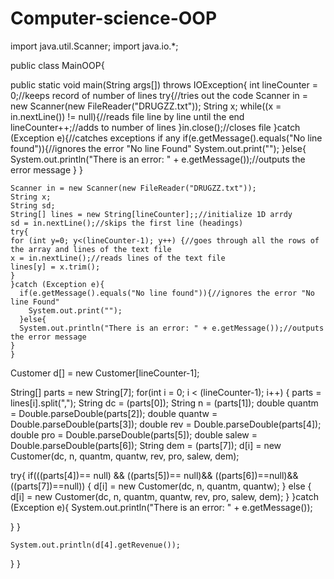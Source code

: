 Computer-science-OOP
====================

import java.util.Scanner;
import java.io.*;

public class MainOOP{
  
  public static void main(String args[]) throws IOException{
    int lineCounter = 0;//keeps record of number of lines
    try{//tries out the code
      Scanner in = new Scanner(new FileReader("DRUGZZ.txt"));
      String x;
      while((x = in.nextLine()) != null){//reads file line by line until the end
          lineCounter++;//adds to number of lines
}in.close();//closes file
    }catch (Exception e){//catches exceptions if any
      if(e.getMessage().equals("No line found")){//ignores the error "No line Found"
        System.out.print("");
      }else{  
      System.out.println("There is an error: " + e.getMessage());//outputs the error message
    } 
    }
     
    Scanner in = new Scanner(new FileReader("DRUGZZ.txt"));
    String x;
    String sd;
    String[] lines = new String[lineCounter];;//initialize 1D arrdy 
    sd = in.nextLine();//skips the first line (headings)
    try{
    for (int y=0; y<(lineCounter-1); y++) {//goes through all the rows of the array and lines of the text file
    x = in.nextLine();//reads lines of the text file
    lines[y] = x.trim();
    }
    }catch (Exception e){
      if(e.getMessage().equals("No line found")){//ignores the error "No line Found"
        System.out.print("");
      }else{
      System.out.println("There is an error: " + e.getMessage());//outputs the error message
    } 
    }
      
  Customer d[] = new Customer[lineCounter-1];

  String[] parts = new String[7];
  for(int i = 0; i < (lineCounter-1); i++) {
   parts = lines[i].split(",");
   String dc = (parts[0]);
   String n = (parts[1]);
   double quantm = Double.parseDouble(parts[2]);
   double quantw = Double.parseDouble(parts[3]);
   double rev = Double.parseDouble(parts[4]);
   double pro = Double.parseDouble(parts[5]);
   double salew = Double.parseDouble(parts[6]);
   String dem = (parts[7]);
   d[i] = new Customer(dc, n, quantm, quantw, rev, pro, salew, dem); 

   try{
   if(((parts[4])== null) && ((parts[5])== null)&& ((parts[6])==null)&& ((parts[7])==null)) {
    d[i] = new Customer(dc, n, quantm, quantw);
   } else {
    d[i] = new Customer(dc, n, quantm, quantw, rev, pro, salew, dem);
   }
   }catch (Exception e){
     System.out.println("There is an error: " + e.getMessage());
        
  }
}
  
    System.out.println(d[4].getRevenue());
}
}
